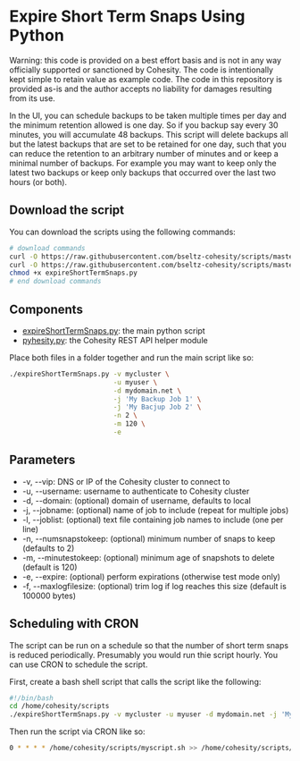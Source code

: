 # Expire Short Term Snaps Using Python

Warning: this code is provided on a best effort basis and is not in any way officially supported or sanctioned by Cohesity. The code is intentionally kept simple to retain value as example code. The code in this repository is provided as-is and the author accepts no liability for damages resulting from its use.

In the UI, you can schedule backups to be taken multiple times per day and the minimum retention allowed is one day. So if you backup say every 30 minutes, you will accumulate 48 backups. This script will delete backups all but the latest backups that are set to be retained for one day, such that you can reduce the retention to an arbitrary number of minutes and or keep a minimal number of backups. For example you may want to keep only the latest two backups or keep only backups that occurred over the last two hours (or both).

## Download the script

You can download the scripts using the following commands:

```bash
# download commands
curl -O https://raw.githubusercontent.com/bseltz-cohesity/scripts/master/python/expireShortTermSnaps/expireShortTermSnaps.py
curl -O https://raw.githubusercontent.com/bseltz-cohesity/scripts/master/python/pyhesity.py
chmod +x expireShortTermSnaps.py
# end download commands
```

## Components

* [expireShortTermSnaps.py](https://raw.githubusercontent.com/bseltz-cohesity/scripts/master/python/expireShortTermSnaps/expireShortTermSnaps.py): the main python script
* [pyhesity.py](https://raw.githubusercontent.com/bseltz-cohesity/scripts/master/python/pyhesity/pyhesity.py): the Cohesity REST API helper module

Place both files in a folder together and run the main script like so:

```bash
./expireShortTermSnaps.py -v mycluster \
                          -u myuser \
                          -d mydomain.net \
                          -j 'My Backup Job 1' \
                          -j 'My Bacjup Job 2' \
                          -n 2 \
                          -m 120 \
                          -e
```

## Parameters

* -v, --vip: DNS or IP of the Cohesity cluster to connect to
* -u, --username: username to authenticate to Cohesity cluster
* -d, --domain: (optional) domain of username, defaults to local
* -j, --jobname: (optional) name of job to include (repeat for multiple jobs)
* -l, --joblist: (optional) text file containing job names to include (one per line)
* -n, --numsnapstokeep: (optional) minimum number of snaps to keep (defaults to 2)
* -m, --minutestokeep: (optional) minimum age of snapshots to delete (default is 120)
* -e, --expire: (optional) perform expirations (otherwise test mode only)
* -f, --maxlogfilesize: (optional) trim log if log reaches this size (default is 100000 bytes)

## Scheduling with CRON

The script can be run on a schedule so that the number of short term snaps is reduced periodically. Presumably you would run thie script hourly. You can use CRON to schedule the script.

First, create a bash shell script that calls the script like the following:

```bash
#!/bin/bash
cd /home/cohesity/scripts
./expireShortTermSnaps.py -v mycluster -u myuser -d mydomain.net -j 'My Backup Job 1' -j 'My Backup Job 2' -n 2 -m 120 -e
```

Then run the script via CRON like so:

```bash
0 * * * * /home/cohesity/scripts/myscript.sh >> /home/cohesity/scripts/cron.log 2>&1
```
